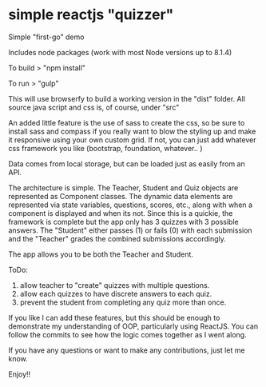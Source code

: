 # simple reactjs "quizzer"

Simple "first-go" demo

Includes node packages (work with most Node versions up to 8.1.4) 

To build > "npm install"

To run > "gulp"

This will use browserfy to build a working version in the "dist" folder. All source java script and css is, of course, under "src"

An added little feature is the use of sass to create the css, so be sure to install sass and compass if you really want to blow the styling up and make it responsive using your own custom grid. If not, you can just add whatever css framework you like (bootstrap, foundation, whatever.. )

Data comes from local storage, but can be loaded just as easily from an API. 

The architecture is simple. The Teacher, Student and Quiz objects are represented as Component classes. The dynamic data elements are represented via state variables, questions, scores, etc., along with when a component is displayed and when its not. Since this is a quickie, the framework is complete but the app only has 3 quizzes with 3 possible answers. The "Student" either passes (1) or fails (0) with each submission and the "Teacher" grades the combined submissions accordingly. 

The app allows you to be both the Teacher and Student. 

ToDo: 

1) allow teacher to "create" quizzes with multiple questions.
2) allow each quizzes to have discrete answers to each quiz.
3) prevent the student from completing any quiz more than once. 

If you like I can add these features, but this should be enough to demonstrate my understanding of OOP, particularly using ReactJS. You can follow the commits to see how the logic comes together as I went along.

If you have any questions or want to make any contributions, just let me know.

Enjoy!!